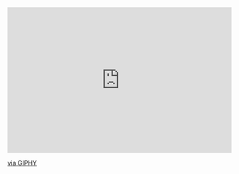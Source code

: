 <div style="width:100%;height:0;padding-bottom:65%;position:relative;"><iframe src="https://giphy.com/embed/8vIFoKU8s4m4CBqCao" width="100%" height="100%" style="position:absolute" frameBorder="0" class="giphy-embed" allowFullScreen></iframe></div><p><a href="https://giphy.com/gifs/8vIFoKU8s4m4CBqCao">via GIPHY</a></p>
